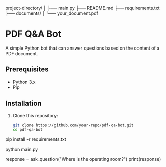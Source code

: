 project-directory/
│
├── main.py
├── README.md
├── requirements.txt
├── documents/
│   └── your_document.pdf


# PDF Q&A Bot

A simple Python bot that can answer questions based on the content of a PDF document.

## Prerequisites

- Python 3.x
- Pip

## Installation

1. Clone this repository:

   ```bash
   git clone https://github.com/your-repo/pdf-qa-bot.git
   cd pdf-qa-bot


pip install -r requirements.txt


python main.py


response = ask_question("Where is the operating room?")
print(response)
